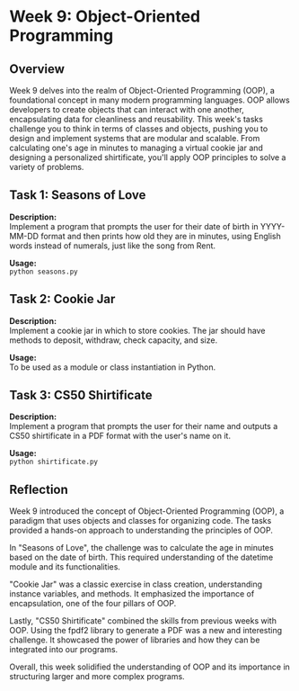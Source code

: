 # Week 9: Object-Oriented Programming

## Overview

Week 9 delves into the realm of Object-Oriented Programming (OOP), a foundational concept in many modern programming languages. OOP allows developers to create objects that can interact with one another, encapsulating data for cleanliness and reusability. This week's tasks challenge you to think in terms of classes and objects, pushing you to design and implement systems that are modular and scalable. From calculating one's age in minutes to managing a virtual cookie jar and designing a personalized shirtificate, you'll apply OOP principles to solve a variety of problems.

## Task 1: Seasons of Love
**Description:**  
Implement a program that prompts the user for their date of birth in YYYY-MM-DD format and then prints how old they are in minutes, using English words instead of numerals, just like the song from Rent.

**Usage:**  
`python seasons.py`

## Task 2: Cookie Jar
**Description:**  
Implement a cookie jar in which to store cookies. The jar should have methods to deposit, withdraw, check capacity, and size.

**Usage:**  
To be used as a module or class instantiation in Python.

## Task 3: CS50 Shirtificate
**Description:**  
Implement a program that prompts the user for their name and outputs a CS50 shirtificate in a PDF format with the user's name on it.

**Usage:**  
`python shirtificate.py`

## Reflection

Week 9 introduced the concept of Object-Oriented Programming (OOP), a paradigm that uses objects and classes for organizing code. The tasks provided a hands-on approach to understanding the principles of OOP. 

In "Seasons of Love", the challenge was to calculate the age in minutes based on the date of birth. This required understanding of the datetime module and its functionalities. 

"Cookie Jar" was a classic exercise in class creation, understanding instance variables, and methods. It emphasized the importance of encapsulation, one of the four pillars of OOP.

Lastly, "CS50 Shirtificate" combined the skills from previous weeks with OOP. Using the fpdf2 library to generate a PDF was a new and interesting challenge. It showcased the power of libraries and how they can be integrated into our programs.

Overall, this week solidified the understanding of OOP and its importance in structuring larger and more complex programs.